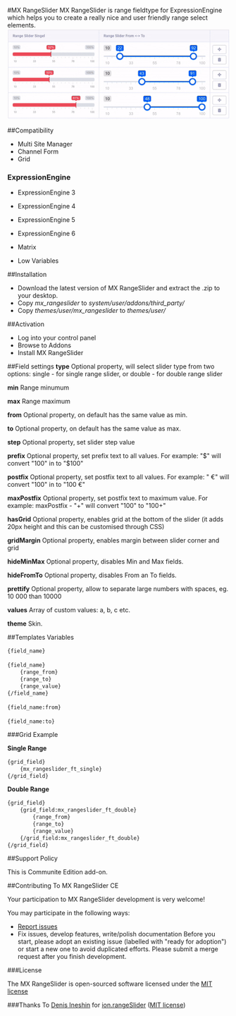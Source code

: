 #MX RangeSlider
MX RangeSlider is range fieldtype for ExpressionEngine which helps you to create a really nice and user friendly range select elements.
![MX RangeSlider](resources/img/mx-range-slider.gif)


##Compatibility
* Multi Site Manager
* Channel Form
* Grid

### ExpressionEngine
* ExpressionEngine 3
* ExpressionEngine 4
* ExpressionEngine 5
* ExpressionEngine 6

* Matrix
* Low Variables

##Installation
* Download the latest version of MX RangeSlider and extract the .zip to your desktop.
* Copy *mx_rangeslider* to *system/user/addons/third_party/*
* Copy *themes/user/mx_rangeslider* to *themes/user/*

##Activation
* Log into your control panel
* Browse to Addons
* Install MX RangeSlider

##Field settings
**type**	Optional property, will select slider type from two options: single - for single range slider, or double - for double range slider

**min**	Range minumum

**max**	Range maximum

**from**	Optional property, on default has the same value as min.

**to**	Optional property, on default has the same value as max.

**step**	Optional property, set slider step value

**prefix**	Optional property, set prefix text to all values. For example: "$" will convert "100" in to "$100"

**postfix**	Optional property, set postfix text to all values. For example: " €" will convert "100" in to "100 €"

**maxPostfix**	Optional property, set postfix text to maximum value. For example: maxPostfix - "+" will convert "100" to "100+"

**hasGrid**	Optional property, enables grid at the bottom of the slider (it adds 20px height and this can be customised through CSS)

**gridMargin**	Optional property, enables margin between slider corner and grid

**hideMinMax**	Optional property, disables Min and Max fields.

**hideFromTo**	Optional property, disables From an To fields.

**prettify**	Optional property, allow to separate large numbers with spaces, eg. 10 000 than 10000

**values**	Array of custom values: a, b, c etc.

**theme**  Skin.


##Templates Variables

	{field_name}

	{field_name}
		{range_from}
		{range_to}
		{range_value}
	{/field_name}

	{field_name:from}

	{field_name:to}

###Grid Example

**Single Range**

	{grid_field}
		{mx_rangeslider_ft_single}
	{/grid_field}

**Double Range**

	{grid_field}
		{grid_field:mx_rangeslider_ft_double}
			{range_from}
			{range_to}
			{range_value}
		{/grid_field:mx_rangeslider_ft_double}
	{/grid_field}

##Support Policy

This is Communite Edition add-on.

##Contributing To MX RangeSlider CE

Your participation to MX RangeSlider development is very welcome!

You may participate in the following ways:

* [Report issues](https://github.com/MaxLazar/mx-rangeslider/issues)
* Fix issues, develop features, write/polish documentation
Before you start, please adopt an existing issue (labelled with "ready for adoption") or start a new one to avoid duplicated efforts.
Please submit a merge request after you finish development.

###License

The MX RangeSlider is open-sourced software licensed under the [MIT license](http://opensource.org/licenses/MIT)

###Thanks To
[Denis Ineshin](https://github.com/IonDen) for [ion.rangeSlider](https://github.com/IonDen/ion.rangeSlider) ([MIT license](http://opensource.org/licenses/MIT))
